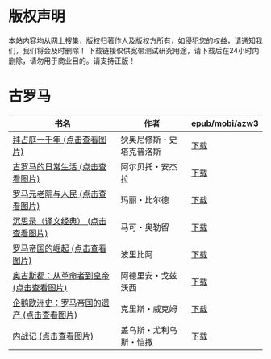 # 版权声明

本站内容均从网上搜集，版权归著作人及版权方所有，如侵犯您的权益，请通知我们，我们将会及时删除！ 下载链接仅供宽带测试研究用途，请下载后在24小时内删除，请勿用于商业目的。请支持正版！

# 古罗马

| 书名 | 作者 | epub/mobi/azw3 |
| --- | --- | --- |
| [拜占庭一千年 (点击查看图片)](https://www.dushupai.com/attachment/2024/06/09/a2eabe0e0cb0c443.jpg) | 狄奥尼修斯・史塔克普洛斯 | [下载](https://url89.ctfile.com/f/31084289-1356982519-94e7e1?p=8866) |
| [古罗马的日常生活 (点击查看图片)](https://www.dushupai.com/attachment/2024/06/08/9db7e662a5348873.jpg) | 阿尔贝托・安杰拉 | [下载](https://url89.ctfile.com/f/31084289-1357051585-f2031e?p=8866) |
| [罗马元老院与人民 (点击查看图片)](https://www.dushupai.com/attachment/2024/06/08/5da8e3d2f4d6113d.jpg) | 玛丽・比尔德 | [下载](https://url89.ctfile.com/f/31084289-1357045987-fc2cec?p=8866) |
| [沉思录（译文经典） (点击查看图片)](https://www.dushupai.com/attachment/2024/06/07/e8b53f994f694dec.jpg) | 马可・奥勒留 | [下载](https://url89.ctfile.com/f/31084289-1357042771-7f4bf0?p=8866) |
| [罗马帝国的崛起 (点击查看图片)](https://www.dushupai.com/attachment/2024/06/06/77c3d2f96d5e09c2.jpg) | 波里比阿 | [下载](https://url89.ctfile.com/f/31084289-1357033156-220881?p=8866) |
| [奥古斯都：从革命者到皇帝 (点击查看图片)](https://www.dushupai.com/attachment/2024/06/06/16acc29e42964323.jpg) | 阿德里安・戈兹沃西 | [下载](https://url89.ctfile.com/f/31084289-1357032637-53e650?p=8866) |
| [企鹅欧洲史：罗马帝国的遗产 (点击查看图片)](https://www.dushupai.com/attachment/2024/06/06/dbb61d1b99e4b3e1.jpg) | 克里斯・威克姆 | [下载](https://url89.ctfile.com/f/31084289-1357031140-aa3583?p=8866) |
| [内战记 (点击查看图片)](https://www.dushupai.com/attachment/2024/06/06/a159c244dcf171d1.jpg) | 盖乌斯・尤利乌斯・恺撒 | [下载](https://url89.ctfile.com/f/31084289-1357030756-3504a4?p=8866) |
